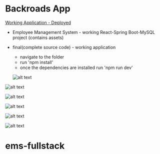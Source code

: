 # Backroads App

[Working Application - Deployed](https://rishabh-backroad-app.netlify.app/)

- Employee Management System - working React-Spring Boot-MySQL project (contains assets)
- final(complete source code) - working application

  - navigate to the folder
  - run 'npm install'
  - once the dependencies are installed run 'npm run dev'

  ![alt text](image.png)

![alt text](image-1.png)

![alt text](image-2.png)

![alt text](image-3.png)

![alt text](image-4.png)

![alt text](image-5.png)
# ems-fullstack
